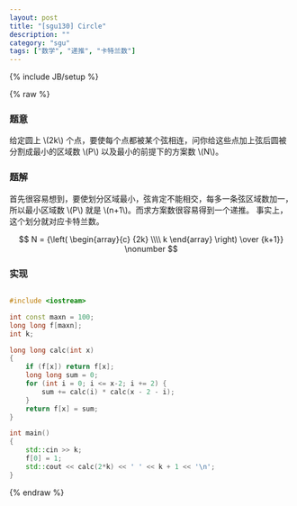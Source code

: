 ```yaml
---
layout: post
title: "[sgu130] Circle"
description: ""
category: "sgu"
tags: ["数学", "递推", "卡特兰数"]
---
```

{% include JB/setup %}

{% raw %}

### 题意

给定圆上 \\(2k\\) 个点，要使每个点都被某个弦相连，问你给这些点加上弦后圆被分割成最小的区域数 \\(P\\) 以及最小的前提下的方案数 \\(N\\)。

### 题解

首先很容易想到，要使划分区域最小，弦肯定不能相交，每多一条弦区域数加一，
所以最小区域数 \\(P\\) 就是 \\(n+1\\)。而求方案数很容易得到一个递推。
事实上，这个划分就对应卡特兰数。

$$ N = {\left( \begin{array}{c} {2k} \\\\ k \end{array} \right) \over {k+1}} \nonumber $$


### 实现

```cpp

#include <iostream>

int const maxn = 100;
long long f[maxn];
int k;

long long calc(int x)
{
	if (f[x]) return f[x];
	long long sum = 0;
	for (int i = 0; i <= x-2; i += 2) {
		sum += calc(i) * calc(x - 2 - i);
	}
	return f[x] = sum;
}

int main()
{
	std::cin >> k;
	f[0] = 1;
	std::cout << calc(2*k) << ' ' << k + 1 << '\n';
}

```

{% endraw %}

